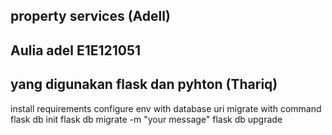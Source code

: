 ## property services (Adell)
## Aulia adel E1E121051
## yang digunakan flask dan pyhton (Thariq)
install requirements
configure env with database uri
migrate with command
flask db init
flask db migrate -m "your message"
flask db upgrade